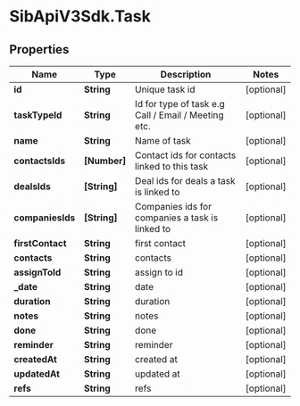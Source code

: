 # SibApiV3Sdk.Task

## Properties
Name | Type | Description | Notes
------------ | ------------- | ------------- | -------------
**id** | **String** | Unique task id | [optional] 
**taskTypeId** | **String** | Id for type of task e.g Call / Email / Meeting etc. | [optional] 
**name** | **String** | Name of task | [optional] 
**contactsIds** | **[Number]** | Contact ids for contacts linked to this task | [optional] 
**dealsIds** | **[String]** | Deal ids for deals a task is linked to | [optional] 
**companiesIds** | **[String]** | Companies ids for companies a task is linked to | [optional] 
**firstContact** | **String** | first contact | [optional] 
**contacts** | **String** | contacts | [optional] 
**assignToId** | **String** | assign to id | [optional] 
**_date** | **String** | date | [optional] 
**duration** | **String** | duration | [optional] 
**notes** | **String** | notes | [optional] 
**done** | **String** | done | [optional] 
**reminder** | **String** | reminder | [optional] 
**createdAt** | **String** | created at | [optional] 
**updatedAt** | **String** | updated at | [optional] 
**refs** | **String** | refs | [optional] 


